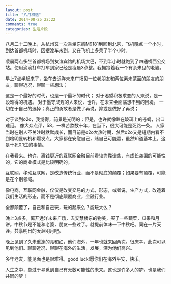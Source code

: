 ```yaml
---
layout: post
title: "八月相遇"
date: 2014-08-25 22:22
comments: true
categories: 生活片段
---
```


   八月二十二晚上，从杭州又一次乘坐东航M9181到回到北京，飞机晚点一个小时，到达首都机场时，因摆渡车未到，又在飞机上多呆了半个小时。
   
   凌晨两点多坐首都机场到友谊宾馆的机场大巴，不到半小时就跑到了四通桥西公交站。使用滴滴打车打车到家已经是凌晨3点整。我拥抱着我一个有余未见的老婆。
    
   早上7点半起来了，坐车去远洋未来广场见一位老朋友和两位素未蒙面的朋友的朋友，聊聊近况，聊聊一些想法；
   
   这是一个最好的时代，也是一个最坏的时代；
   对于渴望积极求变的人来说，是一段难得的机遇。
   对于墨守成规的人来说，也许，在未来会面临想不到的困境。
   一切在于自己的选择；真正的勇敢者是做了再说，抑或是做好了再说；
   
   对于谈到o2o，我觉得，前景是光明的；但是，也许就像趴在玻璃上的苍蝇，出口难觅。
   像大众点评，58，一样苦熬数十年，在当下，很大可能是死路一条。
   人家当时在别人不关注时默默成长，而目前是o2o大热时期，然后o2o又是短期内看不到啥明显转机和爆发点。大家都在安慰自己，赌自己可能赢，虽然知道基本上，这是十死0.1生的事情。
   
   在我看来。也许，离钱更近的互联网金融目前看较为靠谱些，有成长突围的可能性的，它的商业模式是比较明确的。
   
   
   互联网，移动互联网，是改造传统行业，而不是彻底的颠覆；如果要有颠覆，可能是在个别领域。
   
   像电商，互联网金融，仅仅是改变交易的方式，形态，或者说，生产方式，改造着我们生活的形态，而不是彻底颠覆商业，金融行业。
      
   全都颠覆了，自己和自己玩，玩的起来么？能玩大么？
    
   晚上3点多，离开远洋未来广场，去安慧桥东的物美，买了一些蔬菜，瓜果和月饼。中秋节是不能和老婆，朋友一些过了。就提前体味一下中秋吧。同在一片天涯，共享明日的天涯明月吧。
    
   晚上见到了久未重逢的亮和红，他们海外，一年也就来回两次。很庆幸，此次可以见到他们。聊聊近况，聊聊在海外的生活，发展，深为他们高兴。
   
   多年老友，能见面也是很难得。good luck!愿你们在海外平安，快乐。 
   
   人生之中，莫过于寻觅到自己有无数可能性的未来。这也是许多人的梦。也是我们共同的梦！
   
